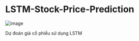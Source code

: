 # LSTM-Stock-Price-Prediction
![image](https://user-images.githubusercontent.com/87920258/234211604-96dcd7ca-f1f2-4480-a9f8-d2e87170c349.png)




Dự đoán giá cổ phiếu sử dụng LSTM
